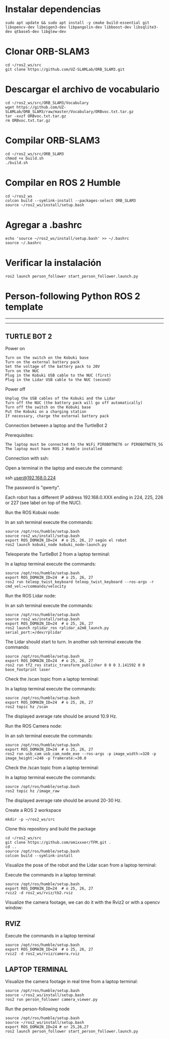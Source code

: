 
# Instalar dependencias
    sudo apt update && sudo apt install -y cmake build-essential git libopencv-dev libeigen3-dev libpangolin-dev libboost-dev libsqlite3-dev qtbase5-dev libglew-dev

# Clonar ORB-SLAM3
    cd ~/ros2_ws/src
    git clone https://github.com/UZ-SLAMLab/ORB_SLAM3.git

# Descargar el archivo de vocabulario
    cd ~/ros2_ws/src/ORB_SLAM3/Vocabulary
    wget https://github.com/UZ-SLAMLab/ORB_SLAM3/raw/master/Vocabulary/ORBvoc.txt.tar.gz
    tar -xvzf ORBvoc.txt.tar.gz
    rm ORBvoc.txt.tar.gz
    
# Compilar ORB-SLAM3
    cd ~/ros2_ws/src/ORB_SLAM3
    chmod +x build.sh
    ./build.sh

# Compilar en ROS 2 Humble
    cd ~/ros2_ws
    colcon build --symlink-install --packages-select ORB_SLAM3
    source ~/ros2_ws/install/setup.bash

# Agregar a .bashrc
    echo 'source ~/ros2_ws/install/setup.bash' >> ~/.bashrc
    source ~/.bashrc

# Verificar la instalación
    ros2 launch person_follower start_person_follower.launch.py




# Person-following Python ROS 2 template
-----------------------------------------------------

---------------------------------------------
TURTLE BOT 2
---------------------------------------------
Power on

    Turn on the switch on the Kobuki base
    Turn on the external battery pack
    Set the voltage of the battery pack to 20V
    Turn on the NUC
    Plug in the Kobuki USB cable to the NUC (first)
    Plug in the Lidar USB cable to the NUC (second)

Power off

    Unplug the USB cables of the Kobuki and the Lidar
    Turn off the NUC (the battery pack will go off automatically)
    Turn off the switch on the Kobuki base
    Put the Kobuki on a charging station
    If necessary, charge the external battery pack

Connection between a laptop and the TurtleBot 2

Prerequisites:

    The laptop must be connected to the WiFi PIROBOTNET6 or PIROBOTNET6_5G
    The laptop must have ROS 2 Humble installed

Connection with ssh:

Open a terminal in the laptop and execute the command:

ssh user@192.168.0.224

The password is "qwerty".

Each robot has a different IP address 192.168.0.XXX ending in 224, 225, 226 or 227 (see label on top of the NUC).

Run the ROS Kobuki node:

In an ssh terminal execute the commands:

    source /opt/ros/humble/setup.bash
    source ros2_ws/install/setup.bash
    export ROS_DOMAIN_ID=24  # o 25, 26, 27 según el robot
    ros2 launch kobuki_node kobuki_node-launch.py


Teleoperate the TurtleBot 2 from a laptop terminal:

In a laptop terminal execute the commands:

    source /opt/ros/humble/setup.bash
    export ROS_DOMAIN_ID=24  # o 25, 26, 27
    ros2 run teleop_twist_keyboard teleop_twist_keyboard --ros-args -r cmd_vel:=/commands/velocity
    
Run the ROS Lidar node:

In an ssh terminal execute the commands:

    source /opt/ros/humble/setup.bash
    source ros2_ws/install/setup.bash
    export ROS_DOMAIN_ID=24  # o 25, 26, 27
    ros2 launch rplidar_ros rplidar_a2m8_launch.py serial_port:=/dev/rplidar

The Lidar should start to turn. In another ssh terminal execute the commands:

    source /opt/ros/humble/setup.bash
    export ROS_DOMAIN_ID=24  # o 25, 26, 27
    ros2 run tf2_ros static_transform_publisher 0 0 0 3.141592 0 0 base_footprint laser

Check  the /scan topic from a laptop terminal:

In a laptop terminal execute the commands:

    source /opt/ros/humble/setup.bash
    export ROS_DOMAIN_ID=24  # o 25, 26, 27
    ros2 topic hz /scan

The displayed average rate should be around 10.9 Hz.


Run the ROS Camera node:

In an ssh terminal execute the commands:

    source /opt/ros/humble/setup.bash
    export ROS_DOMAIN_ID=24  # o 25, 26, 27
    ros2 run usb_cam usb_cam_node_exe --ros-args -p image_width:=320 -p image_height:=240 -p framerate:=30.0


Check  the /scan topic from a laptop terminal:

In a laptop terminal execute the commands:  

    source /opt/ros/humble/setup.bash
    ros2 topic hz /image_raw

The displayed average rate should be around 20-30 Hz.


Create a ROS 2 workspace

    mkdir -p ~/ros2_ws/src

Clone this repository and build the package

    cd ~/ros2_ws/src
    git clone https://github.com/omixxxer/TFM.git .
    cd ..
    source /opt/ros/humble/setup.bash
    colcon build --symlink-install


Visualize the pose of the robot and the Lidar scan from a laptop terminal:

Execute the commands in a laptop terminal:

    source /opt/ros/humble/setup.bash
    export ROS_DOMAIN_ID=24  # o 25, 26, 27
    rviz2 -d ros2_ws/rviz/tb2.rviz
    
Visualize the camera footage, we can do it with the Rviz2 or with a opencv window:

RVIZ
---
Execute the commands in a laptop terminal   

    source /opt/ros/humble/setup.bash
    export ROS_DOMAIN_ID=24  # o 25, 26, 27
    rviz2 -d ros2_ws/rviz/camera.rviz

LAPTOP TERMINAL
-----
Visualize the camera footage in real time from a laptop terminal:

    source /opt/ros/humble/setup.bash
    source ~/ros2_ws/install/setup.bash
    ros2 run person_follower camera_viewer.py


Run the person-following node

    source /opt/ros/humble/setup.bash
    source ~/ros2_ws/install/setup.bash
    export ROS_DOMAIN_ID=24 # or 25,26,27
    ros2 launch person_follower start_person_follower.launch.py


